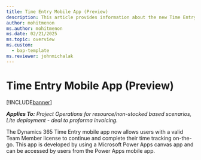 ```yaml
---
title: Time Entry Mobile App (Preview)
description: This article provides information about the new Time Entry Mobile App (Preview).
author: mohitmenon
ms.author: mohitmenon
ms.date: 02/21/2025
ms.topic: overview
ms.custom: 
  - bap-template
ms.reviewer: johnmichalak
---
```


# Time Entry Mobile App (Preview)

[!INCLUDE[banner](../includes/banner.md)]

_**Applies To:** Project Operations for resource/non-stocked based scenarios, Lite deployment - deal to proforma invoicing._

The Dynamics 365 Time Entry mobile app now allows users with a valid Team Member license to continue and complete their time tracking on-the-go. This app is developed by using a Microsoft Power Apps canvas app and can be accessed by users from the Power Apps mobile app.

